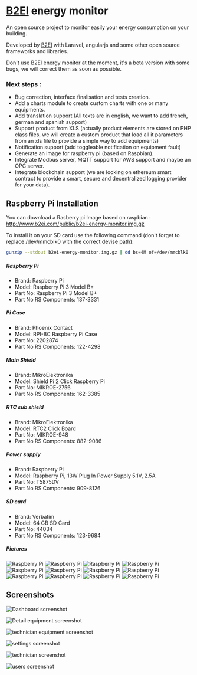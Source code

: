 # [B2EI](http://www.b2ei.com) energy monitor

An open source project to monitor easily your energy consumption on your building.

Developed by  [B2EI](http://www.b2ei.com) with Laravel, angularjs and some other open source frameworks and libraries.

Don't use B2EI energy monitor at the moment, it's a beta version with some bugs, we will correct them as soon as possible.


### Next steps : 
 - Bug correction, interface finalisation and tests creation.
 - Add a charts module to create custom charts with one or many equipments.
 - Add translation support (All texts are in english, we want to add french, german and spanish support)
 - Support product from XLS (actually product elements are stored on PHP class files, we will create a custom product that load all it parameters from an xls file to provide a simple way to add equipments)
 - Notification support (add toggleable notification on equipment fault)
 - Generate an image for raspberry pi (based on Raspbian).
 - Integrate Modbus server, MQTT support for AWS support and maybe an OPC server.
 - Integrate blockchain support (we are looking on ethereum smart contract to provide a smart, secure and decentralized logging provider for your data).


 ## Raspberry Pi Installation
 
 
 You can download a Rasberry pi Image based on raspbian : http://www.b2ei.com/public/b2ei-energy-monitor.img.gz
 
 To install it on your SD card use the following command (don't forget to replace /dev/mmcblk0 with the correct devise path): 
 ```bash
 gunzip --stdout b2ei-energy-monitor.img.gz | dd bs=4M of=/dev/mmcblk0
 ```
 
 ##### Raspberry Pi
 - Brand: Raspberry Pi
 - Model: Raspberry Pi 3 Model B+ 
 - Part No: Raspberry Pi 3 Model B+ 
 - Part No RS Components: 137-3331


 ##### Pi Case
 - Brand: Phoenix Contact
 - Model: RPI-BC Raspberry Pi Case
 - Part No: 2202874
 - Part No RS Components: 122-4298


 ##### Main Shield
 - Brand: 	MikroElektronika
 - Model: Shield Pi 2 Click Raspberry Pi
 - Part No: MIKROE-2756
 - Part No RS Components: 162-3385


 ##### RTC sub shield
 - Brand: MikroElektronika
 - Model: RTC2 Click Board 
 - Part No: MIKROE-948
 - Part No RS Components: 882-9086	


 ##### Power supply
 - Brand: Raspberry Pi 
 - Model: Raspberry Pi, 13W Plug In Power Supply 5.1V, 2.5A
 - Part No: T5875DV
 - Part No RS Components: 909-8126


 ##### SD card
 - Brand: 	Verbatim
 - Model: 64 GB SD Card
 - Part No: 44034
 - Part No RS Components: 123-9684


 
 ##### Pictures
 ![Raspberry Pi](https://github.com/jonvillegb2ei/b2ei-energy-monitor/raw/master/readme/photos/IMG_0072.jpg)
 ![Raspberry Pi](https://github.com/jonvillegb2ei/b2ei-energy-monitor/raw/master/readme/photos/IMG_0073.jpg)
 ![Raspberry Pi](https://github.com/jonvillegb2ei/b2ei-energy-monitor/raw/master/readme/photos/IMG_0074.jpg)
 ![Raspberry Pi](https://github.com/jonvillegb2ei/b2ei-energy-monitor/raw/master/readme/photos/IMG_0075.jpg)
 ![Raspberry Pi](https://github.com/jonvillegb2ei/b2ei-energy-monitor/raw/master/readme/photos/IMG_0076.jpg)
 ![Raspberry Pi](https://github.com/jonvillegb2ei/b2ei-energy-monitor/raw/master/readme/photos/IMG_0077.jpg)
 ![Raspberry Pi](https://github.com/jonvillegb2ei/b2ei-energy-monitor/raw/master/readme/photos/IMG_0078.jpg)
 ![Raspberry Pi](https://github.com/jonvillegb2ei/b2ei-energy-monitor/raw/master/readme/photos/IMG_0079.jpg)
 ![Raspberry Pi](https://github.com/jonvillegb2ei/b2ei-energy-monitor/raw/master/readme/photos/IMG_0080.jpg)
 ![Raspberry Pi](https://github.com/jonvillegb2ei/b2ei-energy-monitor/raw/master/readme/photos/IMG_0081.jpg)
 ![Raspberry Pi](https://github.com/jonvillegb2ei/b2ei-energy-monitor/raw/master/readme/photos/IMG_0082.jpg)
 ![Raspberry Pi](https://github.com/jonvillegb2ei/b2ei-energy-monitor/raw/master/readme/photos/IMG_0083.jpg)

 

 
 ## Screenshots
![Dashboard screenshot](https://github.com/jonvillegb2ei/b2ei-energy-monitor/raw/master/readme/dashboard.png)

![Detail equipment screenshot](https://github.com/jonvillegb2ei/b2ei-energy-monitor/raw/master/readme/detail-equipment.png)

![technician equipment screenshot](https://github.com/jonvillegb2ei/b2ei-energy-monitor/raw/master/readme/technician-equipment.png)

![settings screenshot](https://github.com/jonvillegb2ei/b2ei-energy-monitor/raw/master/readme/settings.png)

![technician screenshot](https://github.com/jonvillegb2ei/b2ei-energy-monitor/raw/master/readme/technician.png)

![users screenshot](https://github.com/jonvillegb2ei/b2ei-energy-monitor/raw/master/readme/users.png)
